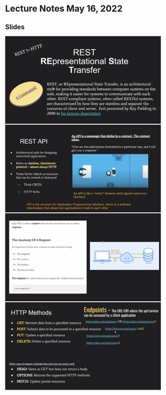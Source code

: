 # Lecture Notes May 16, 2022

## Slides
![REST Slide One](./images/rest_slide_1.png)
![REST Slide Two](./images/rest_slide_2.png)
![REST Slide Two](./images/rest_slide_3.png)
![REST Slide Two](./images/rest_slide_4.png)
